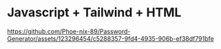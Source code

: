 # Javascript + Tailwind + HTML



https://github.com/Phoe-nix-89/Password-Generator/assets/123296454/c5288357-9fd4-4935-906b-ef38df791bfe

